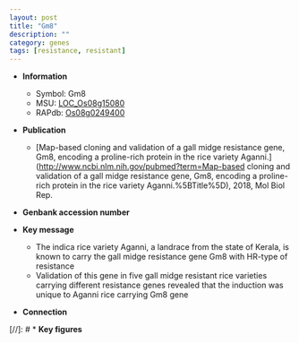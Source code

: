 ```yaml
---
layout: post
title: "Gm8"
description: ""
category: genes
tags: [resistance, resistant]
---
```


* **Information**  
    + Symbol: Gm8  
    + MSU: [LOC_Os08g15080](http://rice.uga.edu/cgi-bin/ORF_infopage.cgi?orf=LOC_Os08g15080)  
    + RAPdb: [Os08g0249400](https://rapdb.dna.affrc.go.jp/locus/?name=Os08g0249400)  

* **Publication**  
    + [Map-based cloning and validation of a gall midge resistance gene, Gm8, encoding a proline-rich protein in the rice variety Aganni.](http://www.ncbi.nlm.nih.gov/pubmed?term=Map-based cloning and validation of a gall midge resistance gene, Gm8, encoding a proline-rich protein in the rice variety Aganni.%5BTitle%5D), 2018, Mol Biol Rep.

* **Genbank accession number**  

* **Key message**  
    + The indica rice variety Aganni, a landrace from the state of Kerala, is known to carry the gall midge resistance gene Gm8 with HR-type of resistance
    + Validation of this gene in five gall midge resistant rice varieties carrying different resistance genes revealed that the induction was unique to Aganni rice carrying Gm8 gene

* **Connection**  

[//]: # * **Key figures**  


